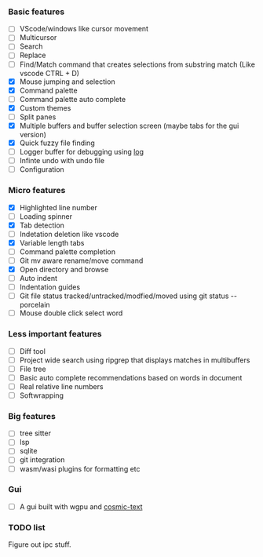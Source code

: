 ### Basic features
- [ ] VScode/windows like cursor movement
- [ ] Multicursor
- [ ] Search
- [ ] Replace
- [ ] Find/Match command that creates selections from substring match (Like vscode CTRL + D)
- [x] Mouse jumping and selection
- [x] Command palette
- [ ] Command palette auto complete
- [x] Custom themes
- [ ] Split panes
- [x] Multiple buffers and buffer selection screen (maybe tabs for the gui version)
- [x] Quick fuzzy file finding
- [ ] Logger buffer for debugging using [log](https://crates.io/crates/log)
- [ ] Infinte undo with undo file
- [ ] Configuration

### Micro features
- [x] Highlighted line number
- [ ] Loading spinner
- [x] Tab detection
- [ ] Indetation deletion like vscode
- [x] Variable length tabs
- [ ] Command palette completion
- [ ] Git mv aware rename/move command
- [x] Open directory and browse
- [ ] Auto indent
- [ ] Indentation guides
- [ ] Git file status tracked/untracked/modfied/moved using git status --porcelain
- [ ] Mouse double click select word

### Less important features
- [ ] Diff tool
- [ ] Project wide search using ripgrep that displays matches in multibuffers
- [ ] File tree
- [ ] Basic auto complete recommendations based on words in document
- [ ] Real relative line numbers
- [ ] Softwrapping

### Big features
- [ ] tree sitter
- [ ] lsp
- [ ] sqlite
- [ ] git integration
- [ ] wasm/wasi plugins for formatting etc

### Gui
- [ ] A gui built with wgpu and [cosmic-text](https://crates.io/crates/cosmic-text)

### TODO list
Figure out ipc stuff.  